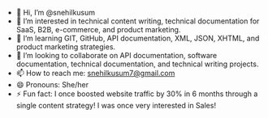 - 👋 Hi, I’m @snehilkusum
- 👀 I’m interested in technical content writing, technical documentation for SaaS, B2B, e-commerce, and product marketing.
- 🌱 I’m learning GIT, GitHub, API documentation, XML, JSON, XHTML, and product marketing strategies.
- 💞️ I’m looking to collaborate on API documentation, software documentation, technical documentation, and technical writing projects.
- 📫 How to reach me: snehilkusum7@gmail.com
- 😄 Pronouns: She/her
- ⚡ Fun fact: I once boosted website traffic by 30% in 6 months through a single content strategy! I was once very interested in Sales!

<!---
snehilkusum/snehilkusum is a ✨ special ✨ repository because its `README.md` (this file) appears on your GitHub profile.
You can click the Preview link to take a look at your changes.
--->
